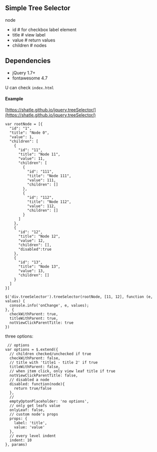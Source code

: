 ## Simple Tree Selector

node
- id # for checkbox label element
- title # view label
- value # return values
- children # nodes

## Dependencies

- jQuery 1.7+
- fontawesome 4.7

U can check `index.html`

#### Example

[https://shatle.github.io/jquery.treeSelector/](https://shatle.github.io/jquery.treeSelector/)

```
var rootNode = [{
  "id": "1",
  "title": "Node 0",
  "value": 1,
  "children": [
    {
      "id": "11",
      "title": "Node 11",
      "value": 11,
      "children": [
        {
          "id": "111",
          "title": "Node 111",
          "value": 111,
          "children": []
        },
        {
          "id": "112",
          "title": "Node 112",
          "value": 112,
          "children": []
        }
      ]
    },
    {
      "id": "12",
      "title": "Node 12",
      "value": 12,
      "children": [],
      "disabled":true
    },
    {
      "id": "13",
      "title": "Node 13",
      "value": 13,
      "children": []
    }
  ]
}]

$('div.treeSelector').treeSelector(rootNode, [11, 12], function (e, values) {
  console.info('onChange', e, values);
}, { 
  checkWithParent: true, 
  titleWithParent: true,
  notViewClickParentTitle: true
})
```

three options: 

```
 // options
var options = $.extend({
  // children checked/unchecked if true
  checkWithParent: false,
  // title with 'title1 - title 2' if true
  titleWithParent: false,
  // when item click, only view leaf title if true
  notViewClickParentTitle: false,
  // disabled a node
  disabled: function(node){
    return true/false
  },
  //
  emptyOptonPlaceholder: 'no options',
  // only get leafs value
  onlyLeaf: false,
  // custom node's props
  props: {
    label: 'title',
    value: 'value'
  },
  // every level indent
  indent: 10
}, params)

```
